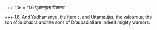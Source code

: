 +++
title = "06 युधामन्युश्च विक्रान्त"

+++
1.6. And Yudhamanyu, the heroic, and Uttamaujas, the valourous, the son
of Subhadra and the sons of Draupadiall are indeed mighty warriors.
